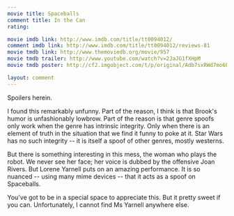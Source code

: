 ```yaml
---
movie title: Spaceballs
comment title: In the Can
rating: 

movie imdb link: http://www.imdb.com/title/tt0094012/
comment imdb link: http://www.imdb.com/title/tt0094012/reviews-81
movie tmdb link: http://www.themoviedb.org/movie/957
movie tmdb trailer: http://www.youtube.com/watch?v=2JaJG1fXHpM
movie tmdb poster: http://cf2.imgobject.com/t/p/original/Adb7sxRWd7mo6ELgUXyRTHorBuS.jpg

layout: comment
---
```


Spoilers herein.

I found this remarkably unfunny. Part of the reason, I think is that Brook's humor is unfashionably lowbrow. Part of the reason is that genre spoofs only work when the genre has intrinsic integrity. Only when there is an element of truth in the situation that we find it funny to poke at it. Star Wars has no such integrity -- it is itself a spoof of other genres, mostly westerns.

But there is something interesting in this mess, the woman who plays the robot. We never see her face; her voice is dubbed by the offensive Joan Rivers. But Lorene Yarnell puts on an amazing performance. It is so nuanced -- using many mime devices -- that it acts as a spoof on Spaceballs.

You've got to be in a special space to appreciate this. But it pretty sweet if you can. Unfortunately, I cannot find Ms Yarnell anywhere else.